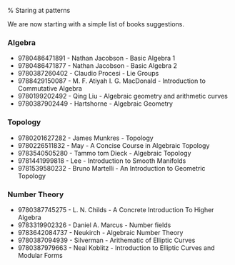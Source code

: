 % Staring at patterns

We are now starting with a simple list of books suggestions.

### Algebra
- 9780486471891 - Nathan Jacobson - Basic Algebra 1
- 9780486471877 - Nathan Jacobson - Basic Algebra 2
- 9780387260402 - Claudio Procesi - Lie Groups
- 9788429150087 - M. F. Atiyah I. G. MacDonald - Introduction to Commutative Algebra
- 9780199202492 - Qing Liu - Algebraic geometry and arithmetic curves
- 9780387902449 - Hartshorne - Algebraic Geometry


### Topology
- 9780201627282 - James Munkres - Topology
- 9780226511832 - May - A Concise Course in Algebraic Topology
- 9783540505280 - Tammo tom Dieck - Algebraic Topology
- 9781441999818 - Lee - Introduction to Smooth Manifolds
- 9781539580232 - Bruno Martelli - An Introduction to Geometric Topology

### Number Theory
- 9780387745275 - L. N. Childs - A Concrete Introduction To Higher Algebra
- 9783319902326 - Daniel A. Marcus - Number fields
- 9783642084737 - Neukirch - Algebraic Number Theory
- 9780387094939 - Silverman - Arithematic of Elliptic Curves
- 9780387979663 - Neal Koblitz - Introduction to Elliptic Curves and Modular Forms



